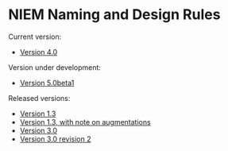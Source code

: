 # NIEM Naming and Design Rules

Current version:

- [Version 4.0](v4.0)

Version under development:

- [Version 5.0beta1](v5.0beta1)

Released versions:

- [Version 1.3](v1.3)
- [Version 1.3, with note on augmentations](v1.3+augmentations)
- [Version 3.0](v3.0)
- [Version 3.0 revision 2](v3.0r2)
